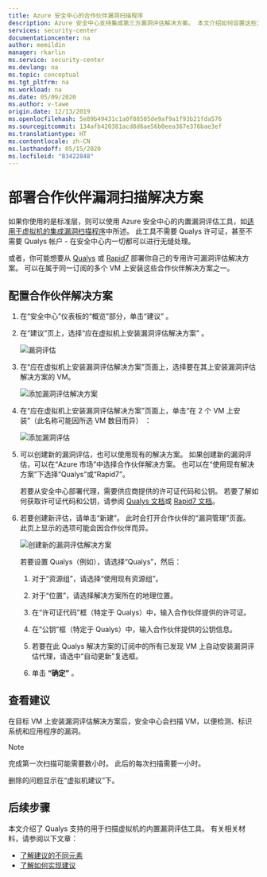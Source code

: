 ```yaml
---
title: Azure 安全中心的合作伙伴漏洞扫描程序
description: Azure 安全中心支持集成第三方漏洞评估解决方案。 本文介绍如何设置这些工具。
services: security-center
documentationcenter: na
author: memildin
manager: rkarlin
ms.service: security-center
ms.devlang: na
ms.topic: conceptual
ms.tgt_pltfrm: na
ms.workload: na
ms.date: 05/09/2020
ms.author: v-tawe
origin.date: 12/13/2019
ms.openlocfilehash: 5e89b49431c1a0f88505de9af9a1f93b21fda576
ms.sourcegitcommit: 134afb420381acd8d6ae56b0eea367e376bae3ef
ms.translationtype: HT
ms.contentlocale: zh-CN
ms.lasthandoff: 05/15/2020
ms.locfileid: "83422848"
---
```

# <a name="deploying-a-partner-vulnerability-scanning-solution"></a>部署合作伙伴漏洞扫描解决方案

如果你使用的是标准层，则可以使用 Azure 安全中心的内置漏洞评估工具，如[适用于虚拟机的集成漏洞扫描程序](built-in-vulnerability-assessment.md)中所述。 此工具不需要 Qualys 许可证，甚至不需要 Qualys 帐户 - 在安全中心内一切都可以进行无缝处理。

或者，你可能想要从 [Qualys](https://www.qualys.com/lp/azure) 或 [Rapid7](https://www.rapid7.com/products/insightvm/) 部署你自己的专用许可漏洞评估解决方案。 可以在属于同一订阅的多个 VM 上安装这些合作伙伴解决方案之一。

## <a name="configuring-a-partner-solution"></a>配置合作伙伴解决方案

1. 在“安全中心”仪表板的“概览”部分，单击“建议”  。

1. 在“建议”页上，选择“应在虚拟机上安装漏洞评估解决方案” 。

    ![漏洞评估](./media/security-center-vulnerability-assessment-recommendations/security-center-vulnerability-assessment-fig1-new.png)

1. 在“应在虚拟机上安装漏洞评估解决方案”页面上，选择要在其上安装漏洞评估解决方案的 VM。

    ![添加漏洞评估解决方案](./media/security-center-vulnerability-assessment-recommendations/security-center-vulnerability-assessment-fig2-new.png)

1. 在“应在虚拟机上安装漏洞评估解决方案”页面上，单击“在 2 个 VM 上安装”（此名称可能因所选 VM 数目而异） ：

    ![添加漏洞评估](./media/security-center-vulnerability-assessment-recommendations/security-center-vulnerability-assessment-fig3-new.png)

1. 可以创建新的漏洞评估，也可以使用现有的解决方案。 如果创建新的漏洞评估，可以在“Azure 市场”中选择合作伙伴解决方案。 也可以在“使用现有解决方案”下选择“Qualys”或“Rapid7”。  

    若要从安全中心部署代理，需要供应商提供的许可证代码和公钥。 若要了解如何获取许可证代码和公钥，请参阅 [Qualys 文档](https://community.qualys.com/docs/DOC-5823-deploying-qualys-cloud-agents-from-microsoft-azure-security-center)或 [Rapid7 文档](https://insightvm.help.rapid7.com/docs/azure-security-center)。


1. 若要创建新评估，请单击“新建”。 此时会打开合作伙伴的“漏洞管理”页面。 此页上显示的选项可能会因合作伙伴而异。

    ![创建新的漏洞评估解决方案](./media/security-center-vulnerability-assessment-recommendations/security-center-vulnerability-assessment-fig4-new.png)

    若要设置 Qualys（例如），请选择“Qualys”，然后：
    
    1. 对于“资源组”，请选择“使用现有资源组”。 
    
    1. 对于“位置”，请选择解决方案所在的地理位置。
    
    1. 在“许可证代码”框（特定于 Qualys）中，输入合作伙伴提供的许可证。
    
    1. 在“公钥”框（特定于 Qualys）中，输入合作伙伴提供的公钥信息。
    
    1. 若要在此 Qualys 解决方案的订阅中的所有已发现 VM 上自动安装漏洞评估代理，请选中“自动更新”复选框。
    
    1. 单击 **“确定”** 。

## <a name="review-the-recommendation"></a>查看建议
在目标 VM 上安装漏洞评估解决方案后，安全中心会扫描 VM，以便检测、标识系统和应用程序的漏洞。

> [!NOTE]
> 完成第一次扫描可能需要数小时。 此后的每次扫描需要一小时。

删除的问题显示在“虚拟机建议”下。

## <a name="next-steps"></a>后续步骤

本文介绍了 Qualys 支持的用于扫描虚拟机的内置漏洞评估工具。 有关相关材料，请参阅以下文章：

- [了解建议的不同元素](security-center-recommendations.md)
- [了解如何实现建议](security-center-remediate-recommendations.md)
